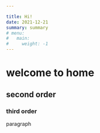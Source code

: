 ```yaml
---

title: Hi!
date: 2021-12-21
summary: summary
# menu:
#   main:
#     weight: -1
---
```

# welcome to home

## second order

### third order

paragraph
